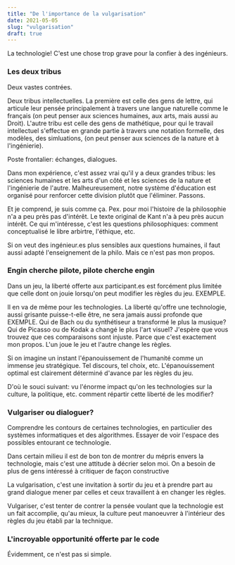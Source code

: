 ```yaml
---
title: "De l'importance de la vulgarisation"
date: 2021-05-05
slug: "vulgarisation"
draft: true
---
```


La technologie! C'est une chose trop grave pour la confier à des ingénieurs.

<!--more-->

### Les deux tribus

Deux vastes contrées.

Deux tribus intellectuelles. La première est celle des gens de lettre, 
qui articule leur pensée principalement à travers une langue naturelle comme le français
(on peut penser aux sciences humaines, aux arts, mais aussi au Droit).  L'autre
tribu est celle des gens de mathétique, pour qui le travail intellectuel
s'effectue en grande partie à travers une notation formelle, des modèles, des simluations,
(on peut penser aux sciences de la nature et à l'ingénierie).

Poste frontalier: échanges, dialogues.





Dans mon expérience, c'est assez vrai qu'il y a deux grandes tribus: les sciences humaines et les arts d'un côté et les sciences de la nature et l'ingénierie de l'autre.
Malheureusement, notre système d'éducation est organisé pour renforcer cette division plutôt que l'éliminer. Passons.



Et je comprend, je suis comme ça.
Pex. pour moi l'histoire de la philosophie n'a a peu près pas d'intérêt. 
Le texte original de Kant n'a à peu près aucun intérêt.
Ce qui m'intéresse, c'est les questions philosophiques: comment conceptualisé le libre arbirtre, l'éthique, etc.


Si on veut des ingénieur.es plus sensibles aux questions humaines, il faut aussi adapté l'enseignement de la philo. 
Mais ce n'est pas mon propos.

### Engin cherche pilote, pilote cherche engin

Dans un jeu, la liberté offerte aux participant.es est forcément plus limitée
que celle dont on jouie lorsqu'on peut modifier les règles du jeu.
EXEMPLE.

Il en va de même pour les technologies. La liberté qu'offre une technologie, aussi grisante puisse-t-elle être,
ne sera jamais aussi profonde que 
EXEMPLE.
Qui de Bach ou du synthétiseur a transformé le plus la musique?
Qui de Picasso ou de Kodak a changé le plus l'art visuel?
J'espère que vous trouvez que ces comparaisons sont injuste. Parce que c'est exactement mon propos.
L'un joue le jeu et l'autre change les règles.

Si on imagine un instant l'épanouissement de l'humanité comme un immense jeu stratégique. Tel discours, tel choix, etc.
L'épanouissement optimal est clairement déterminé d'avance par les règles du jeu.

D'où le souci suivant: vu l'énorme impact qu'on les technologies sur la culture, la politique, etc. comment répartir cette liberté de les modifier? 

### Vulgariser ou dialoguer?

Comprendre les contours de certaines technologies, en particulier des systèmes informatiques et des algorithmes.
Essayer de voir l'espace des possibles entourant ce technologie.

Dans certain milieu il est de bon ton de montrer du mépris envers la technologie, mais c'est une attitude à 
décrier selon moi. On a besoin de plus de gens intéressé à critiquer de façon constructive

La vulgarisation, c'est une invitation à sortir du jeu et à prendre part au grand dialogue
mener par celles et ceux travaillent à en changer les règles.

Vulgariser, c'est tenter de contrer la pensée voulant que la technologie est un fait accomplie, qu'au mieux, la culture 
peut manoeuvrer à l'intérieur des règles du jeu établi par la technique.

### L'incroyable opportunité offerte par le code

Évidemment, ce n'est pas si simple.


